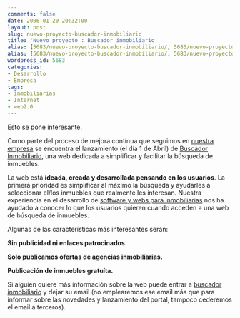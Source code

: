```yaml
---
comments: false
date: 2006-01-20 20:32:00
layout: post
slug: nuevo-proyecto-buscador-inmobiliario
title: 'Nuevo proyecto : Buscador inmobiliario'
alias: [5683/nuevo-proyecto-buscador-inmobiliario/, 5683/nuevo-proyecto-buscador-inmobiliario]
alias: [5683/nuevo-proyecto-buscador-inmobiliario/, 5683/nuevo-proyecto-buscador-inmobiliario]
wordpress_id: 5683
categories:
- Desarrollo
- Empresa
tags:
- inmobiliarias
- Internet
- web2.0
---
```


Esto se pone interesante.




Como parte del proceso de mejora contínua que seguimos en
[nuestra empresa](http://www.informatica32.com) se encuentra el lanzamiento (el día 1 de Abril) de
[Buscador
Inmobiliario](http://www.buscadorinmobiliario.es), una web dedicada a simplificar y facilitar la
búsqueda de inmuebles.





La web está **ideada, creada y desarrollada pensando en
los usuarios**. La primera prioridad es simplificar al
máximo la búsqueda y ayudarles a seleccionar el/los inmuebles que
realmente les interesan. Nuestra experiencia en el desarrollo de
[software y webs para
inmobiliarias](http://www.gestioninmuebles.com) nos ha ayudado a conocer lo que los usuarios
quieren cuando acceden a una web de búsqueda de inmuebles.




Algunas de las características más interesantes serán:




**Sin publicidad ni enlaces patrocinados.**




**Solo publicamos ofertas de agencias
inmobiliarias.**




**Publicación de inmuebles gratuíta.**




Si alguien quiere más información sobre la web puede entrar a
[buscador
inmobiliario](http://www.buscadorinmobiliario.es) y dejar su email (no emplearemos ese email más que
para informar sobre las novedades y lanzamiento del portal, tampoco
cederemos el email a terceros).
